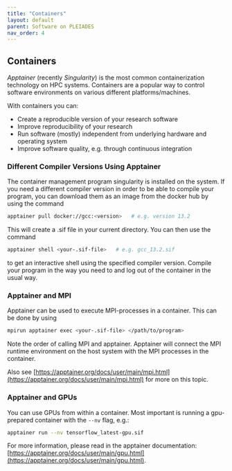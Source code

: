 ```yaml
---
title: "Containers"
layout: default
parent: Software on PLEIADES
nav_order: 4
---
```


## Containers
*Apptainer* (recently *Singularity*) is the most common containerization technology on HPC systems.
Containers are a popular way to control software environments on various different platforms/machines.

With containers you can:
* Create a reproducible version of your research software
* Improve reproducibility of your research
* Run software (mostly) independent from underlying hardware and operating system
* Improve software quality, e.g. through continuous integration


### Different Compiler Versions Using Apptainer 
The container management program singularity is installed on the system. If you need a different compiler version in order to be able to compile your program, you can download them as an image from the docker hub by using the command

```bash
apptainer pull docker://gcc:<version>   # e.g. version 13.2
```

This will create a .sif file in your current directory.
You can then use the command

```bash
apptainer shell <your-.sif-file>   # e.g. gcc_13.2.sif
```

to get an interactive shell using the specified compiler version.
Compile your program in the way you need to and log out of the container in the usual way.


### Apptainer and MPI
Apptainer can be used to execute MPI-processes in a container.
This can be done by using

```bash
mpirun apptainer exec <your-.sif-file> </path/to/program>
```

Note the order of calling MPI and apptainer.
Apptainer will connect the MPI runtime environment on the host system with the MPI processes in the container.

Also see [https://apptainer.org/docs/user/main/mpi.html](https://apptainer.org/docs/user/main/mpi.html) for more on this topic.


### Apptainer and GPUs
You can use GPUs from within a container.
Most important is running a gpu-prepared container with the `--nv` flag, e.g.:

```bash
apptainer run --nv tensorflow_latest-gpu.sif
```

For more information, please read in the apptainer documentation: [https://apptainer.org/docs/user/main/gpu.html](https://apptainer.org/docs/user/main/gpu.html).
